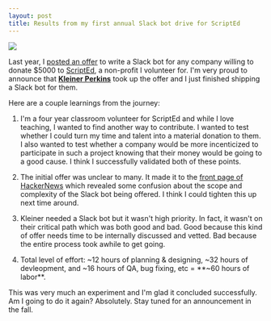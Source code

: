 ```yaml
---
layout: post
title: Results from my first annual Slack bot drive for ScriptEd
---
```


<img src="https://i.imgur.com/BdtyTSb.png"/>

Last year, I [posted an offer](http://dopeboy.github.io/bot-for-a-cause/) to write a Slack bot for any company willing to donate $5000 to [ScriptEd](https://scripted.org/), a non-profit I volunteer for. I'm very proud to announce that [**Kleiner Perkins**](http://www.kpcb.com/) took up the offer and I just finished shipping a Slack bot for them.

Here are a couple learnings from the journey:

1. I'm a four year classroom volunteer for ScriptEd and while I love teaching, I wanted to find another way to contribute. I wanted to test whether I could turn my time and talent into a material donation to them. I also wanted to test whether a company would be more incenticized to participate in such a project knowing that their money would be going to a good cause. I think I successfully validated both of these points.

2. The initial offer was unclear to many. It made it to the [front page of HackerNews](https://news.ycombinator.com/item?id=15121050) which revealed some confusion about the scope and complexity of the Slack bot being offered. I think I could tighten this up next time around.

3. Kleiner needed a Slack bot but it wasn't high priority. In fact, it wasn't on their critical path which was both good and bad. Good because this kind of offer needs time to be internally discussed and vetted. Bad because the entire process took awhile to get going.

4. Total level of effort: ~12 hours of planning & designing, ~32 hours of devleopment, and ~16 hours of QA, bug fixing, etc = **~60 hours of labor**.

This was very much an experiment and I'm glad it concluded successfully. Am I going to do it again? Absolutely. Stay tuned for an announcement in the fall.
